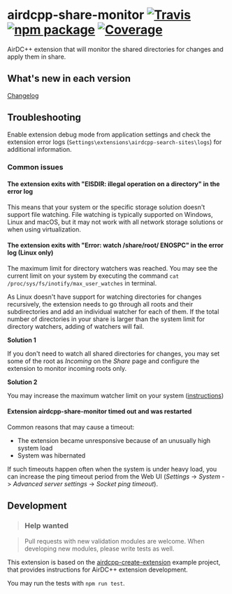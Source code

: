 # airdcpp-share-monitor [![Travis][build-badge]][build] [![npm package][npm-badge]][npm] [![Coverage][coverage-badge]][coverage]

AirDC++ extension that will monitor the shared directories for changes and apply them in share.

## What's new in each version

[Changelog](https://github.com/airdcpp-web/airdcpp-share-monitor/blob/master/CHANGELOG.md)

## Troubleshooting

Enable extension debug mode from application settings and check the extension error logs (`Settings\extensions\airdcpp-search-sites\logs`) for additional information.

### Common issues

#### The extension exits with "EISDIR: illegal operation on a directory" in the error log

This means that your system or the specific storage solution doesn't support file watching. File watching is typically supported on Windows, Linux and macOS, but it may not work with all network storage solutions or when using virtualization.

#### The extension exits with "Error: watch /share/root/ ENOSPC" in the error log (Linux only)

The maximum limit for directory watchers was reached. You may see the current limit on your system by executing the command `cat /proc/sys/fs/inotify/max_user_watches` in terminal.

As Linux doesn't have support for watching directories for changes recursively, the extension needs to go through all roots and their subdirectories and add an individual watcher for each of them. If the total number of directories in your share is larger than the system limit for directory watchers, adding of watchers will fail.

**Solution 1**

If you don't need to watch all shared directories for changes, you may set some of the root as *Incoming* on the *Share* page and configure the extension to monitor incoming roots only.

**Solution 2**

You may increase the maximum watcher limit on your system ([instructions](https://confluence.jetbrains.com/display/IDEADEV/Inotify+Watches+Limit))

#### Extension airdcpp-share-monitor timed out and was restarted

Common reasons that may cause a timeout:

- The extension became unresponsive because of an unusually high system load
- System was hibernated

If such timeouts happen often when the system is under heavy load, you can increase the ping timeout period from the Web UI (*Settings* -> *System* -> *Advanced server settings* -> *Socket ping timeout*).


## Development

>### Help wanted

>Pull requests with new validation modules are welcome. When developing new modules, please write tests as well.

This extension is based on the [airdcpp-create-extension](https://github.com/airdcpp-web/airdcpp-create-extension) example project, that provides instructions for AirDC++ extension development.

You may run the tests with `npm run test`.


[build-badge]: https://img.shields.io/travis/airdcpp-web/airdcpp-share-monitor/master.svg?style=flat-square
[build]: https://travis-ci.org/airdcpp-web/airdcpp-share-monitor

[npm-badge]: https://img.shields.io/npm/v/airdcpp-share-monitor.svg?style=flat-square
[npm]: https://www.npmjs.org/package/airdcpp-share-monitor

[coverage-badge]: https://codecov.io/gh/airdcpp-web/airdcpp-share-monitor/branch/master/graph/badge.svg
[coverage]: https://codecov.io/gh/airdcpp-web/airdcpp-share-monitor
